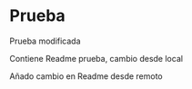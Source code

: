 # Prueba
Prueba modificada

Contiene Readme prueba, cambio desde local

Añado cambio en Readme desde remoto
